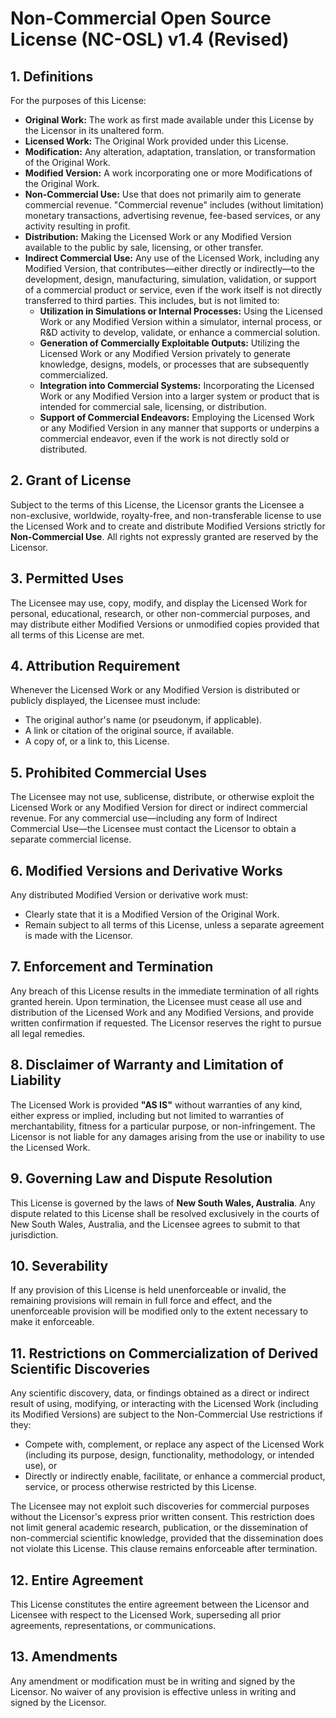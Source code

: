 # Non-Commercial Open Source License (NC-OSL) v1.4 (Revised)

## 1. Definitions

For the purposes of this License:

- **Original Work:** The work as first made available under this License by the Licensor in its unaltered form.
- **Licensed Work:** The Original Work provided under this License.
- **Modification:** Any alteration, adaptation, translation, or transformation of the Original Work.
- **Modified Version:** A work incorporating one or more Modifications of the Original Work.
- **Non-Commercial Use:** Use that does not primarily aim to generate commercial revenue. "Commercial revenue" includes (without limitation) monetary transactions, advertising revenue, fee-based services, or any activity resulting in profit.
- **Distribution:** Making the Licensed Work or any Modified Version available to the public by sale, licensing, or other transfer.
- **Indirect Commercial Use:** Any use of the Licensed Work, including any Modified Version, that contributes—either directly or indirectly—to the development, design, manufacturing, simulation, validation, or support of a commercial product or service, even if the work itself is not directly transferred to third parties. This includes, but is not limited to:
  - **Utilization in Simulations or Internal Processes:** Using the Licensed Work or any Modified Version within a simulator, internal process, or R&D activity to develop, validate, or enhance a commercial solution.
  - **Generation of Commercially Exploitable Outputs:** Utilizing the Licensed Work or any Modified Version privately to generate knowledge, designs, models, or processes that are subsequently commercialized.
  - **Integration into Commercial Systems:** Incorporating the Licensed Work or any Modified Version into a larger system or product that is intended for commercial sale, licensing, or distribution.
  - **Support of Commercial Endeavors:** Employing the Licensed Work or any Modified Version in any manner that supports or underpins a commercial endeavor, even if the work is not directly sold or distributed.

## 2. Grant of License

Subject to the terms of this License, the Licensor grants the Licensee a non-exclusive, worldwide, royalty-free, and non-transferable license to use the Licensed Work and to create and distribute Modified Versions strictly for **Non-Commercial Use**. All rights not expressly granted are reserved by the Licensor.

## 3. Permitted Uses

The Licensee may use, copy, modify, and display the Licensed Work for personal, educational, research, or other non-commercial purposes, and may distribute either Modified Versions or unmodified copies provided that all terms of this License are met.

## 4. Attribution Requirement

Whenever the Licensed Work or any Modified Version is distributed or publicly displayed, the Licensee must include:
- The original author's name (or pseudonym, if applicable).
- A link or citation of the original source, if available.
- A copy of, or a link to, this License.

## 5. Prohibited Commercial Uses

The Licensee may not use, sublicense, distribute, or otherwise exploit the Licensed Work or any Modified Version for direct or indirect commercial revenue. For any commercial use—including any form of Indirect Commercial Use—the Licensee must contact the Licensor to obtain a separate commercial license.

## 6. Modified Versions and Derivative Works

Any distributed Modified Version or derivative work must:
- Clearly state that it is a Modified Version of the Original Work.
- Remain subject to all terms of this License, unless a separate agreement is made with the Licensor.

## 7. Enforcement and Termination

Any breach of this License results in the immediate termination of all rights granted herein. Upon termination, the Licensee must cease all use and distribution of the Licensed Work and any Modified Versions, and provide written confirmation if requested. The Licensor reserves the right to pursue all legal remedies.

## 8. Disclaimer of Warranty and Limitation of Liability

The Licensed Work is provided **"AS IS"** without warranties of any kind, either express or implied, including but not limited to warranties of merchantability, fitness for a particular purpose, or non-infringement. The Licensor is not liable for any damages arising from the use or inability to use the Licensed Work.

## 9. Governing Law and Dispute Resolution

This License is governed by the laws of **New South Wales, Australia**. Any dispute related to this License shall be resolved exclusively in the courts of New South Wales, Australia, and the Licensee agrees to submit to that jurisdiction.

## 10. Severability

If any provision of this License is held unenforceable or invalid, the remaining provisions will remain in full force and effect, and the unenforceable provision will be modified only to the extent necessary to make it enforceable.

## 11. Restrictions on Commercialization of Derived Scientific Discoveries

Any scientific discovery, data, or findings obtained as a direct or indirect result of using, modifying, or interacting with the Licensed Work (including its Modified Versions) are subject to the Non-Commercial Use restrictions if they:
- Compete with, complement, or replace any aspect of the Licensed Work (including its purpose, design, functionality, methodology, or intended use), or
- Directly or indirectly enable, facilitate, or enhance a commercial product, service, or process otherwise restricted by this License.

The Licensee may not exploit such discoveries for commercial purposes without the Licensor's express prior written consent. This restriction does not limit general academic research, publication, or the dissemination of non-commercial scientific knowledge, provided that the dissemination does not violate this License. This clause remains enforceable after termination.

## 12. Entire Agreement

This License constitutes the entire agreement between the Licensor and Licensee with respect to the Licensed Work, superseding all prior agreements, representations, or communications.

## 13. Amendments

Any amendment or modification must be in writing and signed by the Licensor. No waiver of any provision is effective unless in writing and signed by the Licensor.
